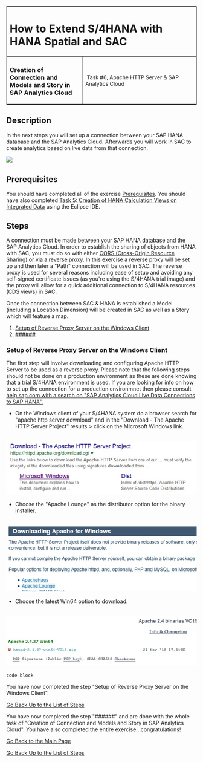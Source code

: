 <table width=100% border=>
<tr><td colspan=2><h1>How to Extend S/4HANA with HANA Spatial and SAC</h1></td></tr>
<tr><td><h3>Creation of Connection and Models and Story in SAP Analytics Cloud</h3></td><td width=60%></br>&nbsp;Task #6, Apache HTTP Server & SAP Analytics Cloud</p></td></tr>
</table>

## Description

In the next steps you will set up a connection between your SAP HANA database and the SAP Analytics Cloud. Afterwards you will work in SAC to create analytics based on live data from that connection.

<img src="../images/######.jpg">

## Prerequisites

You should have completed all of the exercise [Prerequisites](../exercises/preReqs.md). You should have also completed [Task 5: Creation of HANA Calculation Views on Integrated Data](hdbViews.md) using the Eclipse IDE.

## <a name="steps"></a> Steps

A connection must be made between your SAP HANA database and the SAP Analytics Cloud. In order to establish the sharing of objects from HANA with SAC, you must do so with either [CORS (Cross-Origin Resource Sharing) or via a reverse proxy.](https://blogs.sap.com/2017/12/29/creating-sap-analytics-cloud-live-connection-to-sap-hana-database-on-sap-cloud-platform/) In this exercise a reverse proxy will be set up and then later a "Path" connection will be used in SAC. The reverse proxy is used for several reasons including ease of setup and avoiding any self-signed certificate issues (as you're using the S/4HANA trial image) and the proxy will allow for a quick additional connection to S/4HANA resources (CDS views) in SAC.

Once the connection between SAC & HANA is established a Model (including a Location Dimension) will be created in SAC as well as a Story which will feature a map.

1. [Setup of Reverse Proxy Server on the Windows Client](#revproxy)
1. [######](#   )


### <a name="revproxy"></a> Setup of Reverse Proxy Server on the Windows Client

The first step will involve downloading and configuring Apache HTTP Server to be used as a reverse proxy. Please note that the following steps should not be done on a production environment as these are done knowing that a trial S/4HANA environment is used. If you are looking for info on how to set up the connection for a production environmnet then please consult [help.sap.com with a search on "SAP Analytics Cloud Live Data Connections to SAP HANA".](https://help.sap.com/viewer/search?q=SAP%20Analytics%20Cloud%20Live%20Data%20Connections%20to%20SAP%20HANA)

* On the Windows client of your S/4HANA system do a browser search for "apache http server download" and in the "Download - The Apache HTTP Server Project" results > click on the Microsoft Windows link.

&nbsp;&nbsp;&nbsp;&nbsp;&nbsp;&nbsp;&nbsp;&nbsp;<img src="../images/revprox01.jpg">

* Choose the "Apache Lounge" as the distributor option for the binary installer. 

&nbsp;&nbsp;&nbsp;&nbsp;&nbsp;&nbsp;&nbsp;&nbsp;<img src="../images/revprox02.jpg">

* Choose the latest Win64 option to download.

&nbsp;&nbsp;&nbsp;&nbsp;&nbsp;&nbsp;&nbsp;&nbsp;<img src="../images/revprox03.jpg">



```
code block
```

You have now completed the step "Setup of Reverse Proxy Server on the Windows Client".

[Go Back Up to the List of Steps](#steps)




You have now completed the step "######" and are done with the whole task of "Creation of Connection and Models and Story in SAP Analytics Cloud". You have also completed the entire exercise...congratulations!

[Go Back to the Main Page](../demoHowTo.md)

[Go Back Up to the List of Steps](#steps)

